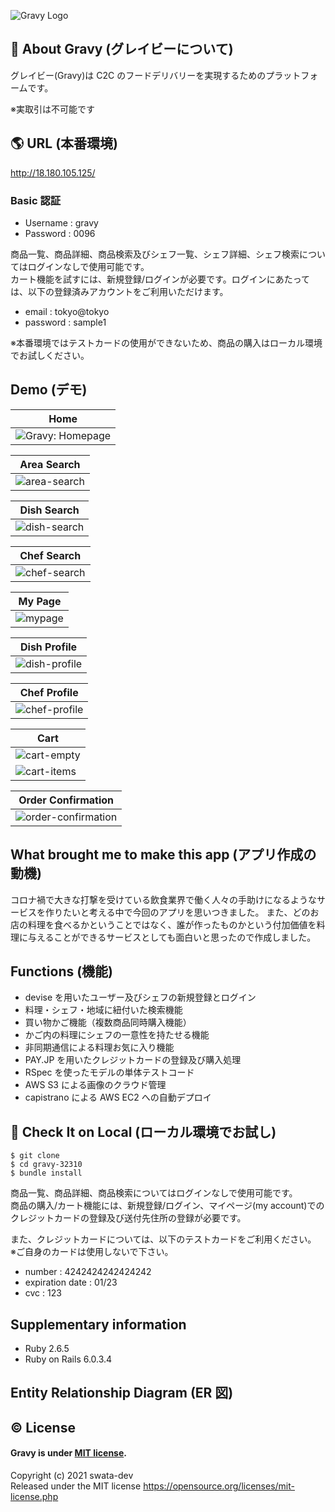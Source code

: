 ![Gravy Logo](https://user-images.githubusercontent.com/74521093/105895448-e036ac00-6058-11eb-87f9-494ca7686e31.png)

## :honey_pot: About Gravy (グレイビーについて)

グレイビー(Gravy)は C2C のフードデリバリーを実現するためのプラットフォームです。

※実取引は不可能です

## :earth_americas: URL (本番環境)

http://18.180.105.125/

### Basic 認証

- Username : gravy
- Password : 0096

商品一覧、商品詳細、商品検索及びシェフ一覧、シェフ詳細、シェフ検索についてはログインなしで使用可能です。  
カート機能を試すには、新規登録/ログインが必要です。ログインにあたっては、以下の登録済みアカウントをご利用いただけます。

- email : tokyo@tokyo
- password : sample1

※本番環境ではテストカードの使用ができないため、商品の購入はローカル環境でお試しください。

## Demo (デモ)

| Home                                                                                                                      |
| ------------------------------------------------------------------------------------------------------------------------- |
| ![Gravy: Homepage](https://user-images.githubusercontent.com/74521093/106019267-cef7a900-6105-11eb-9b12-545c4c40f106.png) |

| Area Search                                                                                                           |
| --------------------------------------------------------------------------------------------------------------------- |
| ![area-search](https://user-images.githubusercontent.com/74521093/110434952-c4adcf00-80f5-11eb-993a-cacf2f58cf8e.gif) |

| Dish Search                                                                                                           |
| --------------------------------------------------------------------------------------------------------------------- |
| ![dish-search](https://user-images.githubusercontent.com/74521093/112797359-3d28ff80-90a6-11eb-9196-6d382268772a.jpg) |

| Chef Search                                                                                                           |
| --------------------------------------------------------------------------------------------------------------------- |
| ![chef-search](https://user-images.githubusercontent.com/74521093/112799060-ce997100-90a8-11eb-85f0-df057e545e75.jpg) |

| My Page                                                                                                          |
| ---------------------------------------------------------------------------------------------------------------- |
| ![mypage](https://user-images.githubusercontent.com/74521093/112799074-d35e2500-90a8-11eb-962a-fa6bfe979b6a.jpg) |

| Dish Profile                                                                                                           |
| ---------------------------------------------------------------------------------------------------------------------- |
| ![dish-profile](https://user-images.githubusercontent.com/74521093/112799067-d22cf800-90a8-11eb-97c5-052caf7fa2d5.jpg) |

| Chef Profile                                                                                                           |
| ---------------------------------------------------------------------------------------------------------------------- |
| ![chef-profile](https://user-images.githubusercontent.com/74521093/112797344-3ac6a580-90a6-11eb-84c5-32af76b2d326.jpg) |

| Cart                                                                                                                 |
| -------------------------------------------------------------------------------------------------------------------- |
| ![cart-empty](https://user-images.githubusercontent.com/74521093/112799071-d2c58e80-90a8-11eb-8c01-17b77da31956.jpg) |
| ![cart-items](https://user-images.githubusercontent.com/74521093/112799078-d48f5200-90a8-11eb-9e3f-d9f5d6085929.jpg) |

| Order Confirmation                                                                                                           |
| ---------------------------------------------------------------------------------------------------------------------------- |
| ![order-confirmation](https://user-images.githubusercontent.com/74521093/112799080-d48f5200-90a8-11eb-8576-5f1235c42189.jpg) |

## What brought me to make this app (アプリ作成の動機)

コロナ禍で大きな打撃を受けている飲食業界で働く人々の手助けになるようなサービスを作りたいと考える中で今回のアプリを思いつきました。
また、どのお店の料理を食べるかということではなく、誰が作ったものかという付加価値を料理に与えることができるサービスとしても面白いと思ったので作成しました。

## Functions (機能)

- devise を用いたユーザー及びシェフの新規登録とログイン
- 料理・シェフ・地域に紐付いた検索機能
- 買い物かご機能（複数商品同時購入機能）
- かご内の料理にシェフの一意性を持たせる機能
- 非同期通信による料理お気に入り機能
- PAY.JP を用いたクレジットカードの登録及び購入処理
- RSpec を使ったモデルの単体テストコード
- AWS S3 による画像のクラウド管理
- capistrano による AWS EC2 への自動デプロイ

## 🙌 Check It on Local (ローカル環境でお試し)

```
$ git clone
$ cd gravy-32310
$ bundle install
```

商品一覧、商品詳細、商品検索についてはログインなしで使用可能です。  
商品の購入/カート機能には、新規登録/ログイン、マイページ(my account)でのクレジットカードの登録及び送付先住所の登録が必要です。

また、クレジットカードについては、以下のテストカードをご利用ください。  
※ご自身のカードは使用しないで下さい。

- number : 4242424242424242
- expiration date : 01/23
- cvc : 123

## Supplementary information

- Ruby 2.6.5
- Ruby on Rails 6.0.3.4

## Entity Relationship Diagram (ER 図)

## :copyright: License

#### Gravy is under [MIT license](https://en.wikipedia.org/wiki/MIT_License).

Copyright (c) 2021 swata-dev  
Released under the MIT license https://opensource.org/licenses/mit-license.php
